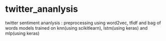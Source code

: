 # twitter_ananlysis
twitter sentiment ananlysis : 
preprocessing using word2vec, tfidf and bag of words models
trained on knn(using scikitlearn), lstm(using keras) and mlp(using keras)
